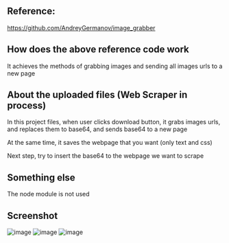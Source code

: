 ## Reference:

https://github.com/AndreyGermanov/image_grabber

## How does the above reference code work

It achieves the methods of grabbing images and sending all images urls to a new page

## About the uploaded files (Web Scraper in process)

In this project files, when user clicks download button, it grabs images urls, and replaces them to base64, and sends base64 to a new page 

At the same time, it saves the webpage that you want (only text and css)

Next step, try to insert the base64 to the webpage we want to scrape

## Something else

The node module is not used
## Screenshot
![image](https://user-images.githubusercontent.com/66004742/193722041-c68c609a-7b28-4bb8-b56f-7451e19c6232.png)
![image](https://user-images.githubusercontent.com/66004742/193722152-6ddc32a1-9a7c-4142-8bc9-e20a31271fab.png)
![image](https://user-images.githubusercontent.com/66004742/193722205-30243b99-0803-42e4-9e0f-4bb87abd18dc.png)

